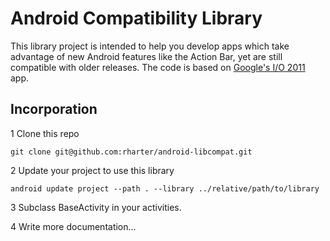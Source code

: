 # Android Compatibility Library

This library project is intended to help you develop apps which take advantage of new Android features like the Action Bar, yet are still compatible with older releases.  The code is based on [Google's I/O 2011](https://code.google.com/p/iosched) app.

## Incorporation

1 Clone this repo
	
	git clone git@github.com:rharter/android-libcompat.git
2 Update your project to use this library
	
	android update project --path . --library ../relative/path/to/library
3 Subclass BaseActivity in your activities.

4 Write more documentation…